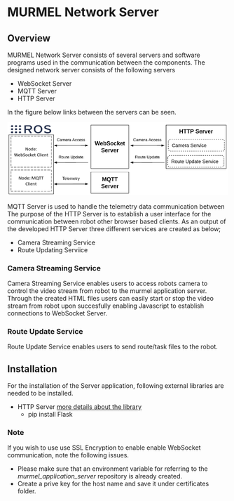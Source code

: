 
# MURMEL Network Server

## Overview
MURMEL Network Server consists of several servers and software programs used in the communication between the components.
The designed network server consists of the following servers
- WebSocket Server
- MQTT Server
- HTTP Server

In the figure below links between the servers can be seen.

<img src="../images/murmel_servers_overview.png" alt =" asda" > 

MQTT Server is used to handle the telemetry data communication between
The purpose of the HTTP Server is to establish a user interface for the communication between robot other browser based clients. As an output of the developed HTTP Server three different services are created as below;
- Camera Streaming Service
- Route Updating Serviice

### Camera Streaming Service
Camera Streaming Service enables users to access robots camera to control the video stream from robot to the murmel application server. Through the created HTML files users can easily start or stop the video stream from robot upon succesfully enabling Javascript to establish connections to WebSocket Server.


### Route Update Service
Route Update Service enables users to send route/task files to the robot.


## Installation
For the installation of the Server application, following external libraries are needed to be installed.
- HTTP Server [more details about the library](https://pypi.org/project/Flask/)
  - pip install Flask

### Note
If you wish to use use SSL Encryption to enable enable WebSocket communication, note the following issues.
- Please make sure that an environment variable for referring to the  *murmel_application_server* repository is already created.
- Create a prive key for the host name and save it under certificates folder.

